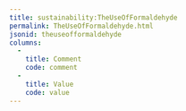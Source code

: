 ```yaml
---
title: sustainability:TheUseOfFormaldehyde
permalink: TheUseOfFormaldehyde.html
jsonid: theuseofformaldehyde
columns:
  - 
    title: Comment
    code: comment
  - 
    title: Value
    code: value
---
```

